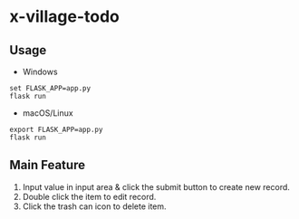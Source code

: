 # x-village-todo


## Usage

- Windows
```
set FLASK_APP=app.py
flask run
```
- macOS/Linux
```
export FLASK_APP=app.py
flask run
```
## Main Feature

1. Input value in input area & click the submit button to create new record.
2. Double click the item to edit record.
3. Click the trash can icon to delete item.
